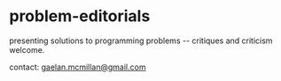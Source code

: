 # problem-editorials
presenting solutions to programming problems -- critiques and criticism welcome.

contact: gaelan.mcmillan@gmail.com
